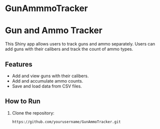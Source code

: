 # GunAmmmoTracker
# Gun and Ammo Tracker

This Shiny app allows users to track guns and ammo separately. Users can add guns with their calibers and track the count of ammo types.

## Features

- Add and view guns with their calibers.
- Add and accumulate ammo counts.
- Save and load data from CSV files.

## How to Run

1. Clone the repository:
   ```bash
   https://github.com/yourusername/GunAmmoTracker.git
